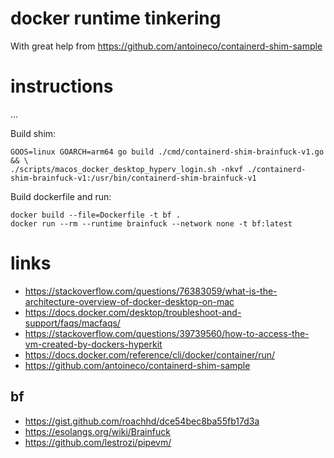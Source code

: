 # docker runtime tinkering

With great help from https://github.com/antoineco/containerd-shim-sample

# instructions

...

Build shim:

```
GOOS=linux GOARCH=arm64 go build ./cmd/containerd-shim-brainfuck-v1.go && \
./scripts/macos_docker_desktop_hyperv_login.sh -nkvf ./containerd-shim-brainfuck-v1:/usr/bin/containerd-shim-brainfuck-v1
```

Build dockerfile and run:

```
docker build --file=Dockerfile -t bf .
docker run --rm --runtime brainfuck --network none -t bf:latest
```

# links

- https://stackoverflow.com/questions/76383059/what-is-the-architecture-overview-of-docker-desktop-on-mac
- https://docs.docker.com/desktop/troubleshoot-and-support/faqs/macfaqs/
- https://stackoverflow.com/questions/39739560/how-to-access-the-vm-created-by-dockers-hyperkit
- https://docs.docker.com/reference/cli/docker/container/run/
- https://github.com/antoineco/containerd-shim-sample


## bf

- https://gist.github.com/roachhd/dce54bec8ba55fb17d3a
- https://esolangs.org/wiki/Brainfuck
- https://github.com/lestrozi/pipevm/